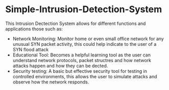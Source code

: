 # Simple-Intrusion-Detection-System


This Intrusion Dectection System allows for different functions and applications those such as:


- Network Monitoring: Monitor home or even small office network for any unusual SYN packet activity, this could help indicate to the user of a SYN flood attack
- Educational Tool: Becomes a helpful learning tool as the user can understand network protocols, packet structres and how network attacks happen and how they can be dected.
- Security testing: A basic but effective security tool for testing in controlled environments, this allows the user to simulate attacks and observe how the network responds.
